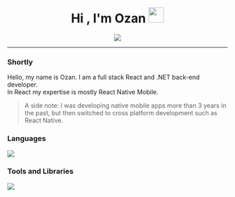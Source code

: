 <h1 align="center">Hi , I'm Ozan <img src="https://media.giphy.com/media/hvRJCLFzcasrR4ia7z/giphy.gif" width="35"></h1>
<p align="center">
  <img src="https://readme-typing-svg.herokuapp.com?color=%2336BCF7&size=28&center=true&width=500&lines=Full+Stack+Mobile+Developer;Js+%7C+Ts+%7C+C%23">
</p>

<hr/>

### Shortly
Hello, my name is Ozan. I am a full stack React and .NET back-end developer.  
In React my expertise is mostly React Native Mobile.  
> A side note: I was developing native mobile apps more than 3 years in the past, but then switched to cross platform development such as React Native.

### Languages
<p>
  <a href="https://skillicons.dev">
    <img src="https://skillicons.dev/icons?i=c,cs,js,ts" />
  </a>
</p>

### Tools and Libraries
<p>
  <a href="https://skillicons.dev">
    <img src="https://skillicons.dev/icons?i=git,docker,postgres,mysql,mongodb,nextjs,redis,redux,react,raspberrypi,nginx,materialui,linux,jenkins,firebase,dotnet,bash,azure,aws" />
  </a>
</p>
